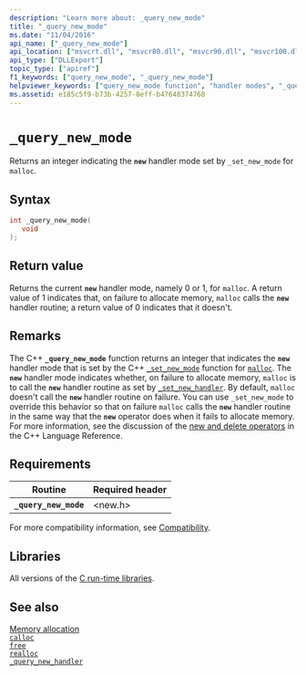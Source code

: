 ```yaml
---
description: "Learn more about: _query_new_mode"
title: "_query_new_mode"
ms.date: "11/04/2016"
api_name: ["_query_new_mode"]
api_location: ["msvcrt.dll", "msvcr80.dll", "msvcr90.dll", "msvcr100.dll", "msvcr100_clr0400.dll", "msvcr110.dll", "msvcr110_clr0400.dll", "msvcr120.dll", "msvcr120_clr0400.dll", "ucrtbase.dll", "api-ms-win-crt-heap-l1-1-0.dll"]
api_type: ["DLLExport"]
topic_type: ["apiref"]
f1_keywords: ["query_new_mode", "_query_new_mode"]
helpviewer_keywords: ["query_new_mode function", "handler modes", "_query_new_mode function"]
ms.assetid: e185c5f9-b73b-4257-8eff-b47648374768
---
```

# `_query_new_mode`

Returns an integer indicating the **`new`** handler mode set by `_set_new_mode` for `malloc`.

## Syntax

```C
int _query_new_mode(
   void
);
```

## Return value

Returns the current **`new`** handler mode, namely 0 or 1, for `malloc`. A return value of 1 indicates that, on failure to allocate memory, `malloc` calls the **`new`** handler routine; a return value of 0 indicates that it doesn't.

## Remarks

The C++ **`_query_new_mode`** function returns an integer that indicates the **`new`** handler mode that is set by the C++ [`_set_new_mode`](set-new-mode.md) function for [`malloc`](malloc.md). The **`new`** handler mode indicates whether, on failure to allocate memory, `malloc` is to call the **`new`** handler routine as set by [`_set_new_handler`](set-new-handler.md). By default, `malloc` doesn't call the **`new`** handler routine on failure. You can use `_set_new_mode` to override this behavior so that on failure `malloc` calls the **`new`** handler routine in the same way that the **`new`** operator does when it fails to allocate memory. For more information, see the discussion of the [new and delete operators](../../cpp/new-and-delete-operators.md) in the C++ Language Reference.

## Requirements

|Routine|Required header|
|-------------|---------------------|
|**`_query_new_mode`**|\<new.h>|

For more compatibility information, see [Compatibility](../compatibility.md).

## Libraries

All versions of the [C run-time libraries](../crt-library-features.md).

## See also

[Memory allocation](../memory-allocation.md)\
[`calloc`](calloc.md)\
[`free`](free.md)\
[`realloc`](realloc.md)\
[`_query_new_handler`](query-new-handler.md)
